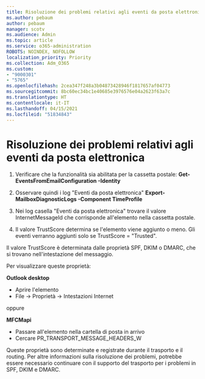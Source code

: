```yaml
---
title: Risoluzione dei problemi relativi agli eventi da posta elettronica
ms.author: pebaum
author: pebaum
manager: scotv
ms.audience: Admin
ms.topic: article
ms.service: o365-administration
ROBOTS: NOINDEX, NOFOLLOW
localization_priority: Priority
ms.collection: Adm_O365
ms.custom:
- "9000301"
- "5765"
ms.openlocfilehash: 2cea347f248a3b04873428946f1817657af04773
ms.sourcegitcommit: 8bc60ec34bc1e40685e3976576e04a2623f63a7c
ms.translationtype: HT
ms.contentlocale: it-IT
ms.lasthandoff: 04/15/2021
ms.locfileid: "51834843"
---
```

# <a name="troubleshooting-events-from-email"></a>Risoluzione dei problemi relativi agli eventi da posta elettronica

1. Verificare che la funzionalità sia abilitata per la cassetta postale: **Get-EventsFromEmailConfiguration -Identity <mailbox>**

2. Osservare quindi i log "Eventi da posta elettronica" **Export-MailboxDiagnosticLogs <mailbox> -Component TimeProfile**

3. Nei log casella "Eventi da posta elettronica" trovare il valore InternetMessageId che corrisponde all'elemento nella cassetta postale.  

4. Il valore TrustScore determina se l'elemento viene aggiunto o meno. Gli eventi verranno aggiunti solo se TrustScore = "Trusted".

Il valore TrustScore è determinata dalle proprietà SPF, DKIM o DMARC, che si trovano nell'intestazione del messaggio.

Per visualizzare queste proprietà:

**Outlook desktop**

- Aprire l'elemento
- File -> Proprietà -> Intestazioni Internet

oppure

**MFCMapi**

- Passare all'elemento nella cartella di posta in arrivo
- Cercare PR_TRANSPORT_MESSAGE_HEADERS_W

Queste proprietà sono determinate e registrate durante il trasporto e il routing. Per altre informazioni sulla risoluzione dei problemi, potrebbe essere necessario continuare con il supporto del trasporto per i problemi in SPF, DKIM e DMARC.